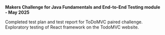 **Makers Challenge for Java Fundamentals and End-to-End Testing module - May 2025**

Completed test plan and test report for ToDoMVC paired challenge. Exploratory testing of React framework on the TodoMVC website.
